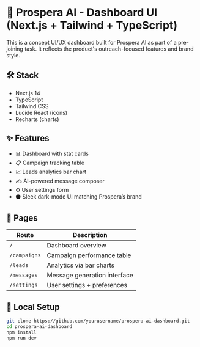 # 🌟 Prospera AI - Dashboard UI (Next.js + Tailwind + TypeScript)

This is a concept UI/UX dashboard built for Prospera AI as part of a pre-joining task. It reflects the product's outreach-focused features and brand style.

## 🛠 Stack

- Next.js 14
- TypeScript
- Tailwind CSS
- Lucide React (icons)
- Recharts (charts)

## ✨ Features

- 📊 Dashboard with stat cards
- 📋 Campaign tracking table
- 📈 Leads analytics bar chart
- ✍️ AI-powered message composer
- ⚙️ User settings form
- ⚫ Sleek dark-mode UI matching Prospera’s brand

## 📁 Pages

| Route        | Description                  |
| ------------ | ---------------------------- |
| `/`          | Dashboard overview           |
| `/campaigns` | Campaign performance table   |
| `/leads`     | Analytics via bar charts     |
| `/messages`  | Message generation interface |
| `/settings`  | User settings + preferences  |

## 🧪 Local Setup

```bash
git clone https://github.com/yourusername/prospera-ai-dashboard.git
cd prospera-ai-dashboard
npm install
npm run dev
```
